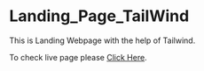 # Landing_Page_TailWind


This is Landing Webpage with the help of Tailwind.

To check live page please [Click Here](https://vanshul22.github.io/Landing_Page_TailWind/).

